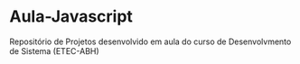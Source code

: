 # Aula-Javascript
Repositório de Projetos desenvolvido em aula do curso de Desenvolvmento de Sistema (ETEC-ABH)
